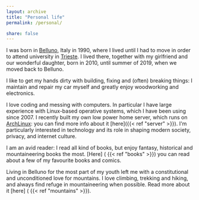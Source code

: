 ```yaml
---
layout: archive
title: "Personal life"
permalink: /personal/

share: false
---
```




I was born in [Belluno](https://it.wikipedia.org/wiki/Belluno), Italy in 1990, where I lived until I had to move in order to attend university in [Trieste](https://it.wikipedia.org/wiki/Trieste). I lived there, together with my girlfriend and our wonderful daughter, born in 2010, until summer of 2019, when we moved back to Belluno.

I like to get my hands dirty with building, fixing and (often) breaking things: I maintain and repair my car myself and greatly enjoy woodworking and electronics.

I love coding and messing with computers. In particular I have large experience with Linux-based operative systems, which I have been using since 2007. I recently built my own low power home server, which runs on [ArchLinux](https://www.archlinux.org/): you can find more info about it [here]({{< ref "server" >}}).
I'm particularly interested in technology and its role in shaping modern society, privacy, and internet culture.

I am an avid reader: I read all kind of books, but enjoy fantasy, historical and mountaineering books the most. [Here] ( {{< ref "books" >}}) you can read about a few of my favourite books and comics.

Living in Belluno for the most part of my youth left me with a constitutional and unconditioned love for mountains. I love climbing, trekking and hiking, and always find refuge in mountaineering when possible. Read more about it [here] ( {{< ref "mountains" >}}).
